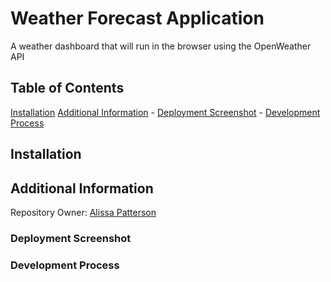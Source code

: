 # Weather Forecast Application
A weather dashboard that will run in the browser using the OpenWeather API

## Table of Contents
[Installation](#installation)
[Additional Information](#additional-information)
    - [Deployment Screenshot](#deployment-screenshot)
    - [Development Process](#development-process)

## Installation

## Additional Information
Repository Owner: [Alissa Patterson](https://github.com/Apatterson32)

### Deployment Screenshot

### Development Process
